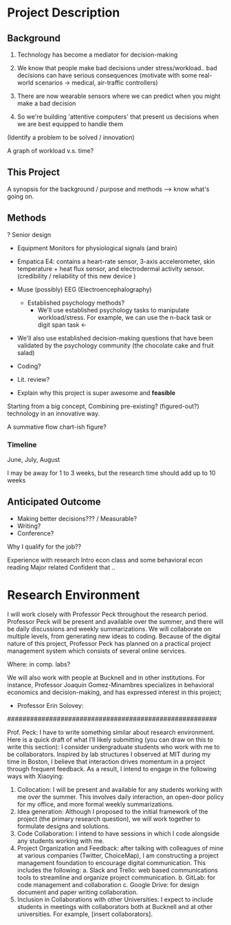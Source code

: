 # Project Description

## Background



1. Technology has become a mediator for decision-making 



2. We know that people make bad decisions under stress/workload.. bad decisions can have serious consequences (motivate with some real-world scenarios -> medical, air-traffic controllers)



3. There are now wearable sensors where we can predict when you might make a bad decision


4. So we're building 'attentive computers' that present us decisions when we are best equipped to handle them

(Identify a problem to be solved / innovation)


A graph of workload v.s. time?




## This Project

A synopsis for the background / purpose and methods --> know what's going on.

## Methods


? Senior design 
* Equipment
	Monitors for physiological signals (and brain)
* Empatica E4: contains a heart-rate sensor, 3-axis accelerometer, skin temperature + heat flux sensor, and electrodermal activity sensor. (credibility / reliability of this new device )
* Muse (possibly) EEG (Electroencephalography)
	* Established psychology methods?
		* We'll use established psychology tasks to manipulate workload/stress. For example, we can use the n-back task or digit span task ← 

* We'll also use established decision-making questions that have been validated by the psychology community (the chocolate cake and fruit salad)
* Coding?
* Lit. review?

* Explain why this project is super awesome and __feasible__

Starting from a big concept, 
Combining pre-existing? (figured-out?) technology in an innovative way.





A summative flow chart-ish figure? 



### Timeline

June, July, August


I may be away for 1 to 3 weeks, but the research time should add up to 10 weeks

## Anticipated Outcome

* Making better decisions??? / Measurable?
* Writing?
* Conference?


Why I qualify for the job??

Experience with research
Intro econ class and some behavioral econ reading
Major related
Confident that .. 



# Research Environment

I will work closely with Professor Peck throughout the research period. Professor Peck will be present and available over the summer, and there will be daily discussions and weekly summarizations. We will collaborate on multiple levels, from generating new ideas to coding. Because of the digital nature of this project, Professor Peck has planned on a practical project management system which consists of several online services.

Where: in comp. labs?

We will also work with people at Bucknell and in other institutions. For instance, Professor Joaquin Gomez-Minambres specializes in behavioral economics and decision-making, and has expressed interest in this project; 
* Professor Erin Solovey: 



#######################################################


Prof. Peck: I have to write something similar about research environment. Here is a quick draft of what I’ll likely submitting (you can draw on this to write this section): 
I consider undergraduate students who work with me to be collaborators. Inspired by lab structures I observed at MIT during my time in Boston, I believe that interaction drives momentum in a project through frequent feedback. As a result, I intend to engage in the following ways with Xiaoying:
1)    Collocation: I will be present and available for any students working with me over the summer. This involves daily interaction, an open-door policy for my office, and more formal weekly summarizations.
2)    Idea generation: Although I proposed to the initial framework of the project (the primary research question), we will work together to formulate designs and solutions.
3)    Code Collaboration: I intend to have sessions in which I code alongside any students working with me.
4)    Project Organization and Feedback: after talking with colleagues of mine at various companies (Twitter, ChoiceMap), I am constructing a project management foundation to encourage digital communication. This includes the following:
a.     Slack and Trello: web based communications tools to streamline and organize project communication.
b.     GitLab: for code management and collaboration
c.     Google Drive: for design document and paper writing collaboration.
5)    Inclusion in Collaborations with other Universities: I expect to include students in meetings with collaborators both at Bucknell and at other universities. For example, [insert collaborators]. 



